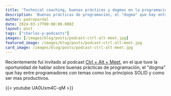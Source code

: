 ```yaml
---
title: 'Technical coaching, buenas prácticas y dogmas en la programacion'
description: 'Buenas prácticas de programación, el "dogma" que hay entre programadores con temas como los principios SOLID y como ser mas productivos.'
author: pedropardal
date: 2024-03-17T00:00:00.000Z
layout: post
tags: ["charlas-y-podcasts"]
images: [/images/blog/posts/podcast-ctrl-alt-meet.jpg]
featured_image: /images/blog/posts/podcast-ctrl-alt-meet.jpg
card_image: /images/blog/posts/podcast-ctrl-alt-meet.jpg
---
```


Recientemente fui invitado al podcast [Ctrl + Alt + Meet](https://www.youtube.com/@ctrl_alt_meet), en el que tuve la oportunidad de hablar sobre buenas prácticas de programación, el "dogma" que hay entre programadores con temas como los principios SOLID y como ser mas productivos.

{{< youtube UA0Usm4C-qM >}}
